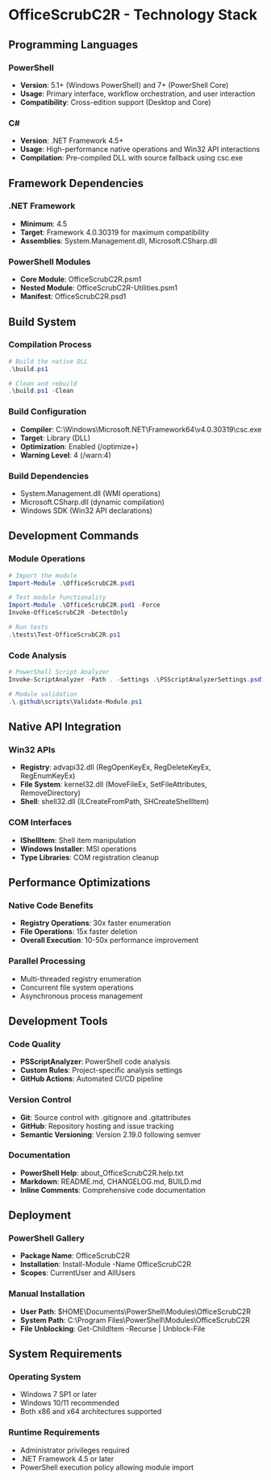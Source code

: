 # OfficeScrubC2R - Technology Stack

## Programming Languages

### PowerShell
- **Version**: 5.1+ (Windows PowerShell) and 7+ (PowerShell Core)
- **Usage**: Primary interface, workflow orchestration, and user interaction
- **Compatibility**: Cross-edition support (Desktop and Core)

### C#
- **Version**: .NET Framework 4.5+
- **Usage**: High-performance native operations and Win32 API interactions
- **Compilation**: Pre-compiled DLL with source fallback using csc.exe

## Framework Dependencies

### .NET Framework
- **Minimum**: 4.5
- **Target**: Framework 4.0.30319 for maximum compatibility
- **Assemblies**: System.Management.dll, Microsoft.CSharp.dll

### PowerShell Modules
- **Core Module**: OfficeScrubC2R.psm1
- **Nested Module**: OfficeScrubC2R-Utilities.psm1
- **Manifest**: OfficeScrubC2R.psd1

## Build System

### Compilation Process
```powershell
# Build the native DLL
.\build.ps1

# Clean and rebuild
.\build.ps1 -Clean
```

### Build Configuration
- **Compiler**: C:\Windows\Microsoft.NET\Framework64\v4.0.30319\csc.exe
- **Target**: Library (DLL)
- **Optimization**: Enabled (/optimize+)
- **Warning Level**: 4 (/warn:4)

### Build Dependencies
- System.Management.dll (WMI operations)
- Microsoft.CSharp.dll (dynamic compilation)
- Windows SDK (Win32 API declarations)

## Development Commands

### Module Operations
```powershell
# Import the module
Import-Module .\OfficeScrubC2R.psd1

# Test module functionality
Import-Module .\OfficeScrubC2R.psd1 -Force
Invoke-OfficeScrubC2R -DetectOnly

# Run tests
.\tests\Test-OfficeScrubC2R.ps1
```

### Code Analysis
```powershell
# PowerShell Script Analyzer
Invoke-ScriptAnalyzer -Path . -Settings .\PSScriptAnalyzerSettings.psd1

# Module validation
.\.github\scripts\Validate-Module.ps1
```

## Native API Integration

### Win32 APIs
- **Registry**: advapi32.dll (RegOpenKeyEx, RegDeleteKeyEx, RegEnumKeyEx)
- **File System**: kernel32.dll (MoveFileEx, SetFileAttributes, RemoveDirectory)
- **Shell**: shell32.dll (ILCreateFromPath, SHCreateShellItem)

### COM Interfaces
- **IShellItem**: Shell item manipulation
- **Windows Installer**: MSI operations
- **Type Libraries**: COM registration cleanup

## Performance Optimizations

### Native Code Benefits
- **Registry Operations**: 30x faster enumeration
- **File Operations**: 15x faster deletion
- **Overall Execution**: 10-50x performance improvement

### Parallel Processing
- Multi-threaded registry enumeration
- Concurrent file system operations
- Asynchronous process management

## Development Tools

### Code Quality
- **PSScriptAnalyzer**: PowerShell code analysis
- **Custom Rules**: Project-specific analysis settings
- **GitHub Actions**: Automated CI/CD pipeline

### Version Control
- **Git**: Source control with .gitignore and .gitattributes
- **GitHub**: Repository hosting and issue tracking
- **Semantic Versioning**: Version 2.19.0 following semver

### Documentation
- **PowerShell Help**: about_OfficeScrubC2R.help.txt
- **Markdown**: README.md, CHANGELOG.md, BUILD.md
- **Inline Comments**: Comprehensive code documentation

## Deployment

### PowerShell Gallery
- **Package Name**: OfficeScrubC2R
- **Installation**: Install-Module -Name OfficeScrubC2R
- **Scopes**: CurrentUser and AllUsers

### Manual Installation
- **User Path**: $HOME\Documents\PowerShell\Modules\OfficeScrubC2R
- **System Path**: C:\Program Files\PowerShell\Modules\OfficeScrubC2R
- **File Unblocking**: Get-ChildItem -Recurse | Unblock-File

## System Requirements

### Operating System
- Windows 7 SP1 or later
- Windows 10/11 recommended
- Both x86 and x64 architectures supported

### Runtime Requirements
- Administrator privileges required
- .NET Framework 4.5 or later
- PowerShell execution policy allowing module import